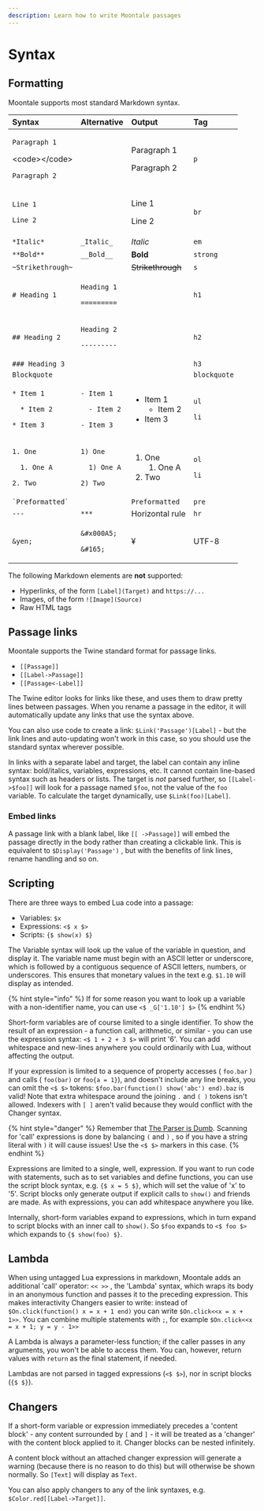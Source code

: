 ```yaml
---
description: Learn how to write Moontale passages
---
```


# Syntax

## Formatting

Moontale supports most standard Markdown syntax.

<table>
  <thead>
    <tr>
      <th style="text-align:left">Syntax</th>
      <th style="text-align:left">Alternative</th>
      <th style="text-align:left">Output</th>
      <th style="text-align:left">Tag</th>
    </tr>
  </thead>
  <tbody>
    <tr>
      <td style="text-align:left">
        <p><code>Paragraph 1</code> 
        </p>
        <p>&lt;code&gt;&lt;/code&gt;</p>
        <p><code>Paragraph 2</code>
        </p>
      </td>
      <td style="text-align:left"></td>
      <td style="text-align:left">
        <p>Paragraph 1</p>
        <p></p>
        <p>Paragraph 2</p>
      </td>
      <td style="text-align:left"><code>p</code>
      </td>
    </tr>
    <tr>
      <td style="text-align:left">
        <p><code>Line 1    </code>
        </p>
        <p><code>Line 2</code>
        </p>
      </td>
      <td style="text-align:left"></td>
      <td style="text-align:left">
        <p>Line 1</p>
        <p>Line 2</p>
      </td>
      <td style="text-align:left"><code>br</code>
      </td>
    </tr>
    <tr>
      <td style="text-align:left"><code>*Italic*</code>
      </td>
      <td style="text-align:left"><code>_Italic_</code>
      </td>
      <td style="text-align:left"><em>Italic</em>
      </td>
      <td style="text-align:left"><code>em</code>
      </td>
    </tr>
    <tr>
      <td style="text-align:left"><code>**Bold**</code>
      </td>
      <td style="text-align:left"><code>__Bold__</code>
      </td>
      <td style="text-align:left"><b>Bold</b>
      </td>
      <td style="text-align:left"><code>strong</code>
      </td>
    </tr>
    <tr>
      <td style="text-align:left"><code>~Strikethrough~</code>
      </td>
      <td style="text-align:left"></td>
      <td style="text-align:left"><del>Strikethrough</del>
      </td>
      <td style="text-align:left"><code>s</code>
      </td>
    </tr>
    <tr>
      <td style="text-align:left"><code># Heading 1</code>
      </td>
      <td style="text-align:left">
        <p><code>Heading 1</code>
        </p>
        <p><code>=========</code>
        </p>
      </td>
      <td style="text-align:left"></td>
      <td style="text-align:left"><code>h1</code>
      </td>
    </tr>
    <tr>
      <td style="text-align:left"><code>## Heading 2</code>
      </td>
      <td style="text-align:left">
        <p><code>Heading 2</code>
        </p>
        <p><code>---------</code>
        </p>
      </td>
      <td style="text-align:left"></td>
      <td style="text-align:left"><code>h2</code>
      </td>
    </tr>
    <tr>
      <td style="text-align:left"><code>### Heading 3</code>
      </td>
      <td style="text-align:left"></td>
      <td style="text-align:left"></td>
      <td style="text-align:left"><code>h3</code>
      </td>
    </tr>
    <tr>
      <td style="text-align:left"><code>Blockquote</code>
      </td>
      <td style="text-align:left"></td>
      <td style="text-align:left"></td>
      <td style="text-align:left"><code>blockquote</code>
      </td>
    </tr>
    <tr>
      <td style="text-align:left">
        <p><code>* Item 1</code>
        </p>
        <p><code>  * Item 2</code>
        </p>
        <p><code>* Item 3</code>
        </p>
      </td>
      <td style="text-align:left">
        <p><code>- Item 1</code>
        </p>
        <p><code>  - Item 2</code>
        </p>
        <p><code>- Item 3</code>
        </p>
      </td>
      <td style="text-align:left">
        <ul>
          <li>Item 1
            <ul>
              <li>Item 2</li>
            </ul>
          </li>
          <li>Item 3</li>
        </ul>
      </td>
      <td style="text-align:left">
        <p><code>ul</code>
        </p>
        <p><code>li</code>
        </p>
      </td>
    </tr>
    <tr>
      <td style="text-align:left">
        <p><code>1. One</code>
        </p>
        <p><code>  1. One A</code>
        </p>
        <p><code>2. Two</code>
        </p>
      </td>
      <td style="text-align:left">
        <p><code>1) One</code>
        </p>
        <p><code>  1) One A</code>
        </p>
        <p><code>2) Two</code>
        </p>
      </td>
      <td style="text-align:left">
        <ol>
          <li>One
            <ol>
              <li>One A</li>
            </ol>
          </li>
          <li>Two</li>
        </ol>
      </td>
      <td style="text-align:left">
        <p><code>ol</code>
        </p>
        <p><code>li</code>
        </p>
      </td>
    </tr>
    <tr>
      <td style="text-align:left"><code>`Preformatted`</code>
      </td>
      <td style="text-align:left"></td>
      <td style="text-align:left"><code>Preformatted</code>
      </td>
      <td style="text-align:left"><code>pre</code>
      </td>
    </tr>
    <tr>
      <td style="text-align:left"><code>---</code>
      </td>
      <td style="text-align:left"><code>***</code>
      </td>
      <td style="text-align:left">Horizontal rule</td>
      <td style="text-align:left"><code>hr</code>
      </td>
    </tr>
    <tr>
      <td style="text-align:left"><code>&amp;yen;</code>
      </td>
      <td style="text-align:left">
        <p><code>&amp;#x000A5;</code>
        </p>
        <p><code>&amp;#165;</code>
        </p>
      </td>
      <td style="text-align:left">&#xA5;</td>
      <td style="text-align:left">UTF-8</td>
    </tr>
  </tbody>
</table>

The following Markdown elements are **not** supported:

* Hyperlinks, of the form `[Label](Target)` and `https://...`
* Images, of the form `![Image](Source)`
* Raw HTML tags

## Passage links

Moontale supports the Twine standard format for passage links.

* `[[Passage]]`
* `[[Label->Passage]]`
* `[[Passage<-Label]]`

The Twine editor looks for links like these, and uses them to draw pretty lines between passages. When you rename a passage in the editor, it will automatically update any links that use the syntax above.

You can also use code to create a link: `$Link('Passage')[Label]` - but the link lines and auto-updating won't work in this case, so you should use the standard syntax wherever possible.

In links with a separate label and target, the label can contain any inline syntax: bold/italics, variables, expressions, etc. It cannot contain line-based syntax such as headers or lists. The target is _not_ parsed further, so `[[Label->$foo]]` will look for a passage named `$foo`, not the value of the `foo` variable. To calculate the target dynamically, use `$Link(foo)[Label]`.

### Embed links

A passage link with a blank label, like `[[ ->Passage]]` will embed the passage directly in the body rather than creating a clickable link. This is equivalent to `$Display('Passage')` , but with the benefits of link lines, rename handling and so on.

## Scripting

There are three ways to embed Lua code into a passage:

* Variables: `$x`
* Expressions: `<$ x $>`
* Scripts: `{$ show(x) $}`

The Variable syntax will look up the value of the variable in question, and display it. The variable name must begin with an ASCII letter or underscore, which is followed by a contiguous sequence of ASCII letters, numbers, or underscores. This ensures that monetary values in the text e.g. `$1.10` will display as intended.

{% hint style="info" %}
 If for some reason you want to look up a variable with a non-identifier name, you can use `<$ _G['1.10'] $>`
{% endhint %}

Short-form variables are of course limited to a single identifier. To show the result of an expression - a function call, arithmetic, or similar - you can use the expression syntax: `<$ 1 + 2 + 3 $>` will print '6'. You can add whitespace and new-lines anywhere you could ordinarily with Lua, without affecting the output.

If your expression is limited to a sequence of property accesses \( `foo.bar` \) and calls \( `foo(bar)` or `foo{a = 1}`\), and doesn't include any line breaks, you can omit the `<$ $>` tokens: `$foo.bar(function() show('abc') end).baz` is valid! Note that extra whitespace around the joining `.` and `( )` tokens isn't allowed. Indexers with `[ ]` aren't valid because they would conflict with the Changer syntax.

{% hint style="danger" %}
Remember that [The Parser is Dumb](conventions-and-caveats.md#the-parser-is-dumb). Scanning for 'call' expressions is done by balancing `(` and `)` , so if you have a string literal with `)` it will cause issues! Use the `<$ $>` markers in this case.
{% endhint %}

Expressions are limited to a single, well, expression. If you want to run code with statements, such as to set variables and define functions, you can use the script block syntax, e.g. `{$ x = 5 $}`, which will set the value of 'x' to '5'. Script blocks only generate output if explicit calls to `show()` and friends are made. As with expressions, you can add whitespace anywhere you like.

 Internally, short-form variables expand to expressions, which in turn expand to script blocks with an inner call to `show()`. So `$foo` expands to `<$ foo $>` which expands to `{$ show(foo) $}`.

## Lambda

When using untagged Lua expressions in markdown, Moontale adds an additional 'call' operator: `<< >>` , the 'Lambda' syntax, which wraps its body in an anonymous function and passes it to the preceding expression. This makes interactivity Changers easier to write: instead of `$On.click(function() x = x + 1 end)` you can write `$On.click<<x = x + 1>>`. You can combine multiple statements with `;`, for example `$On.click<<x = x + 1; y = y - 1>>`

A Lambda is always a parameter-less function; if the caller passes in any arguments, you won't be able to access them. You can, however, return values with `return` as the final statement, if needed.

Lambdas are not parsed in tagged expressions \(`<$ $>`\), nor in script blocks \(`{$ $}`\).

## Changers

If a short-form variable or expression immediately precedes a 'content block' - any content surrounded by `[` and `]` - it will be treated as a 'changer' with the content block applied to it. Changer blocks can be nested infinitely.

A content block without an attached changer expression will generate a warning \(because there is no reason to do this\) but will otherwise be shown normally. So `[Text]` will display as `Text`.

You can also apply changers to any of the link syntaxes, e.g. `$Color.red[[Label->Target]]`.

